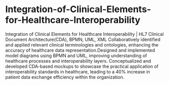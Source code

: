 # Integration-of-Clinical-Elements-for-Healthcare-Interoperability
Integration of Clinical Elements for Healthcare Interoperability | HL7 Clinical Document Architecture(CDA), BPMN, UML, XML
Collaboratively identified and applied relevant clinical terminologies and ontologies, enhancing the accuracy of
healthcare data representation.Designed and implemented model diagrams using BPMN and UML, improving
understanding of healthcare processes and interoperability layers.
Conceptualized and developed CDA-based mockups to showcase the practical application of interoperability
standards in healthcare, leading to a 40% increase in patient data exchange efficiency within the organization.
